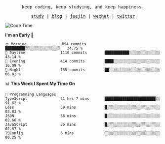<p align="center">
  <samp>
    <span>keep coding, keep studying, and keep happiness.</span>
  </samp>
</p>

<p align="center">
  <samp>
    <a href="https://github.com/ouduidui/fe-study">study</a> |
    <a href="https://deweyou.me">blog</a>  |
    <a href="https://juejin.cn/user/4309700183594366">juejin</a> |
    <a href="https://user-images.githubusercontent.com/54696834/165071004-6509e3f2-90c3-448c-9d92-3da42b0c2021.jpeg">wechat</a> |
    <a href="https://twitter.com/ouduidui">twitter</a>
  </samp>
</p>

<!--START_SECTION:waka-->
![Code Time](http://img.shields.io/badge/Code%20Time-2%2C831%20hrs%2025%20mins-blue)

**I'm an Early 🐤** 

```text
🌞 Morning                894 commits         █████████░░░░░░░░░░░░░░░░   34.75 % 
🌆 Daytime                1110 commits        ███████████░░░░░░░░░░░░░░   43.14 % 
🌃 Evening                414 commits         ████░░░░░░░░░░░░░░░░░░░░░   16.09 % 
🌙 Night                  155 commits         ██░░░░░░░░░░░░░░░░░░░░░░░   06.02 % 
```


📊 **This Week I Spent My Time On** 

```text
💬 Programming Languages: 
TypeScript               21 hrs 7 mins       ███████████████████████░░   91.62 % 
Less                     39 mins             █░░░░░░░░░░░░░░░░░░░░░░░░   02.83 % 
JSON                     36 mins             █░░░░░░░░░░░░░░░░░░░░░░░░   02.66 % 
JavaScript               35 mins             █░░░░░░░░░░░░░░░░░░░░░░░░   02.57 % 
TSConfig                 3 mins              ░░░░░░░░░░░░░░░░░░░░░░░░░   00.25 % 
```


<!--END_SECTION:waka-->
